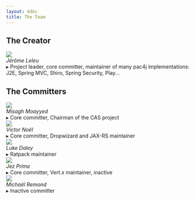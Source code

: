 ```yaml
---
layout: ddoc
title: The Team
---
```


## The Creator

<div class="bio">
    <div><a href="https://github.com/leleuj"><img src="https://avatars3.githubusercontent.com/u/1038508?s=100" /></a></div>
    <div><i>Jérôme Leleu</i><br />&#9656; Project leader, core committer, maintainer of many pac4j implementations: J2E, Spring MVC, Shiro, Spring Security, Play...</div>
</div>
<div class="clear"></div>

## The Committers

<div class="bio">
    <div><a href="https://github.com/mmoayyed"><img src="https://avatars1.githubusercontent.com/u/1205228?s=100" /></a></div>
    <div><i>Misagh Moayyed</i><br />&#9656; Core committer, Chairman of the CAS project</div>
</div>
<div class="clear"></div>

<div class="bio">
    <div><a href="https://github.com/victornoel"><img src="https://avatars2.githubusercontent.com/u/160975?s=100" /></a></div>
    <div><i>Victor Noël</i><br />&#9656; Core committer, Dropwizard and JAX-RS maintainer</div>
</div>
<div class="clear"></div>

<div class="bio">
    <div><a href="https://github.com/ldaley"><img src="https://avatars3.githubusercontent.com/u/17825?s=100" /></a></div>
    <div><i>Luke Daley</i><br />&#9656; Ratpack maintainer</div>
</div>
<div class="clear"></div>

<div class="bio">
    <div><a href="https://github.com/millross"><img src="https://avatars2.githubusercontent.com/u/1318862?s=100" /></a></div>
    <div><i>Jez Prime</i><br />&#9656; Core committer, Vert.x maintainer, inactive</div>
</div>
<div class="clear"></div>

<div class="bio">
    <div><a href="https://github.com/miremond"><img src="https://avatars1.githubusercontent.com/u/5079621?s=100" /></a></div>
    <div><i>Michaël Remond</i><br />&#9656; Inactive committer</div>
</div>
<div class="clear"></div>

